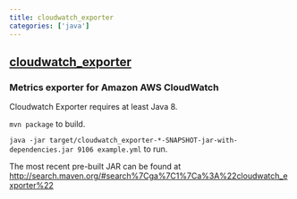 ```yaml
---
title: cloudwatch_exporter
categories: ['java']
---
```

## [cloudwatch_exporter](https://github.com/prometheus/cloudwatch_exporter)

### Metrics exporter for Amazon AWS CloudWatch


Cloudwatch Exporter requires at least Java 8.

`mvn package` to build.

`java -jar target/cloudwatch_exporter-*-SNAPSHOT-jar-with-dependencies.jar 9106 example.yml` to run.

The most recent pre-built JAR can be found at http://search.maven.org/#search%7Cga%7C1%7Ca%3A%22cloudwatch_exporter%22
